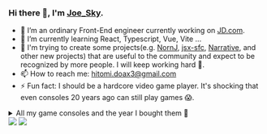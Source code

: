 ### Hi there 👋, I'm [Joe_Sky](https://www.zhihu.com/people/zhou-tao-49-55).

<!--
**joe-sky/joe-sky** is a ✨ _special_ ✨ repository because its `README.md` (this file) appears on your GitHub profile.

Here are some ideas to get you started:

- 🔭 I’m currently working on ...
- 🌱 I’m currently learning ...
- 👯 I’m looking to collaborate on ...
- 🤔 I’m looking for help with ...
- 💬 Ask me about ...
- 📫 How to reach me: ...
- 😄 Pronouns: ...
- ⚡ Fun fact: ...
-->

- 🔭 I’m an ordinary Front-End engineer currently working on [JD.com](https://www.jd.com/).
- 🌱 I’m currently learning React, Typescript, Vue, Vite ...
- 👯 I'm trying to create some projects(e.g. [NornJ](https://github.com/joe-sky/nornj), [jsx-sfc](https://github.com/joe-sky/jsx-sfc), [Narrative](https://github.com/joe-sky/narrative), and other new projects) that are useful to the community and expect to be recognized by more people. I will keep working hard 💪.
- 📫 How to reach me: hitomi.doax3@gmail.com
- ⚡ Fun fact: I should be a hardcore video game player. It's shocking that even consoles 20 years ago can still play games 😱.
<details>
<summary>
All my game consoles and the year I bought them 🧐
</summary>
<ul>
  <li>Play Station (2000)</li>
  <li>Play Station 2 (2002)</li>
  <li>Play Station 3 (2014)</li>
  <li>Play Station 4 (2020)</li>
  <li>Play Station Portable (2007)</li>
  <li>Play Station Portable Go (2011)</li>
  <li>Play Station Vita (2016)</li>
  <li>Play Station VR (2020)</li>
  <li>Play Station Classic (2020)</li>
  <li>Xbox (2003)</li>
  <li>Xbox 360 (2009)</li>
  <li>Xbox One X (2019)</li>
  <li>Nintendo Switch OLED (2022)</li>
  <li>Nintendo Switch (2019, 2020)</li>
  <li>Nintendo Switch Lite (2020)</li>
  <li>Nintendo WII (2008)</li>
  <li>Nintendo 3DS LL (2013)</li>
  <li>Nintendo DS (2017)</li>
  <li>Nintendo DS Lite (2006)</li>
  <li>Nintendo DS LL (2010)</li>
  <li>Nintendo Game Cube (2005)</li>
  <li>Nintendo Super Famicom (2018)</li>
  <li>Nintendo Famicom (1993, 2018)</li>
  <li>Game Boy (1998)</li>
  <li>Game Boy Pocket (1998)</li>
  <li>Game Boy Light (2017)</li>
  <li>Game Boy Color (1999)</li>
  <li>Game Boy Advance (2002)</li>
  <li>Game Boy Advance SP (2004)</li>
  <li>Game Boy Micro (2005, 2021)</li>
  <li>Sega Game Gear (1999, 2017)</li>
  <li>Sega Game Gear Micro (2021, 2022)</li>
  <li>Sega Mega Drive (1996)</li>
  <li>Sega Mega Drive Mini (2021)</li>
  <li>Sega Mega CD 2 (2018)</li>
  <li>Sega Genesis Nomad (1999)</li>
  <li>Sega Genesis Mini 2 (2023)</li>
  <li>Sega Saturn (2020)</li>
  <li>Sega Dreamcast (2001)</li>
  <li>PC Engine Core Grafx mini (2023)</li>
  <li>Valve Steam Deck (2023)</li>
  <li>ASUS Rog Ally (2023)</li>
</ul>
</details>

<img  src="https://github-readme-stats.vercel.app/api?username=joe-sky&show_icons=true&hide_title=true&theme=radical" />
<img  src="https://github-readme-stats.vercel.app/api/top-langs/?username=joe-sky&hide_langs_below=1&theme=radical" />
